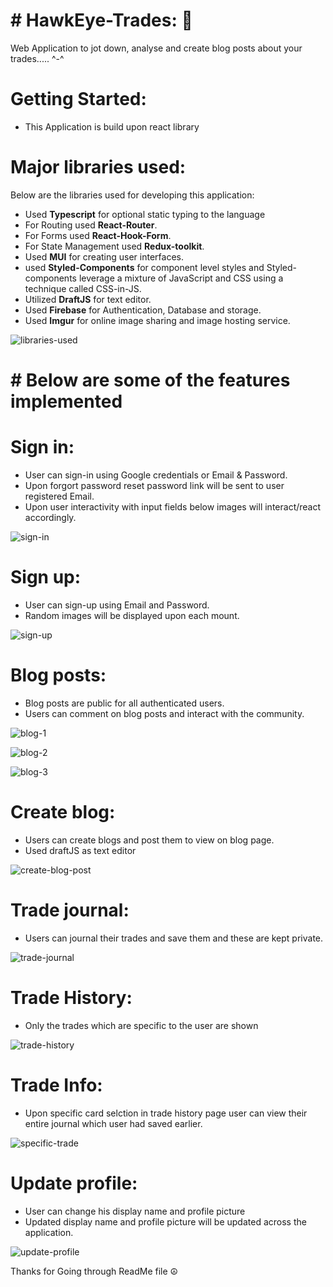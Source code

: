 # # HawkEye-Trades: 🦅

Web Application to jot down, analyse and create blog posts about your trades..... ^-^

# Getting Started:
- This Application is build upon react library

# Major libraries used:
  Below are the libraries used for developing this application:

- Used **Typescript** for optional static typing to the language
- For Routing used **React-Router**.
- For Forms used **React-Hook-Form**.
- For State Management used **Redux-toolkit**.
- Used **MUI** for creating user interfaces.
- used **Styled-Components** for component level styles and Styled-components leverage a mixture of JavaScript and CSS using a technique called CSS-in-JS.
- Utilized **DraftJS** for text editor.
- Used **Firebase** for Authentication, Database and storage.
- Used **Imgur** for online image sharing and image hosting service.

![libraries-used](https://user-images.githubusercontent.com/54638348/140985877-5e997ad6-4650-45fb-8071-1f880a36bce9.png)


# **# Below are some of the features implemented**

# Sign in:

- User can sign-in using Google credentials or Email & Password.
- Upon forgort password reset password link will be sent to user registered Email.
- Upon user interactivity with input fields below images will interact/react accordingly.

![sign-in](https://user-images.githubusercontent.com/54638348/140979425-03e14e7f-a7a7-4cfe-a231-e66f5f7de9fc.png)


# Sign up:

- User can sign-up using Email and Password.
- Random images will be displayed upon each mount.

![sign-up](https://user-images.githubusercontent.com/54638348/140979874-60e99869-acec-4757-97b8-24fad56c67e5.png)

# Blog posts:

- Blog posts are public for all authenticated users.
- Users can comment on blog posts and interact with the community.

![blog-1](https://user-images.githubusercontent.com/54638348/140980622-75b460ff-e261-43c7-a675-501ca719d2fd.png)

![blog-2](https://user-images.githubusercontent.com/54638348/140980706-2cd20744-6ef0-41ec-84cc-dd260e1944af.png)

![blog-3](https://user-images.githubusercontent.com/54638348/140981035-96b17938-2dea-44a7-994d-289088c84b6d.png)


# Create blog:

- Users can create blogs and post them to view on blog page.
- Used draftJS as text editor

![create-blog-post](https://user-images.githubusercontent.com/54638348/140981213-0ae81a97-aca8-4192-8d2a-59e84797db2b.png)

# Trade journal:

- Users can journal their trades and save them and these are kept private.

![trade-journal](https://user-images.githubusercontent.com/54638348/140981690-6e435393-6eb7-4ce6-b8d4-fb9f7a11e5c3.png)

# Trade History:

- Only the trades which are specific to the user are shown

![trade-history](https://user-images.githubusercontent.com/54638348/140981911-0d26e23e-9e4f-46d4-a981-6ce6ba65f4fc.png)


# Trade Info:

- Upon specific card selction in trade history page user can view their entire journal which user had saved earlier.

![specific-trade](https://user-images.githubusercontent.com/54638348/140982526-6ed17eca-3be4-4c64-a61c-5e3dd0c8c48e.png)


# Update profile:

- User can change his display name and profile picture
- Updated display name and profile picture will be updated across the application.

![update-profile](https://user-images.githubusercontent.com/54638348/140982983-32d790fd-1c79-40cf-a300-b434287528a7.png)


Thanks for Going through ReadMe file ☮️


